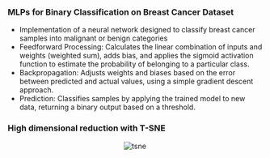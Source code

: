 ### MLPs for Binary Classification on Breast Cancer Dataset

- Implementation of a neural network designed to classify breast cancer samples into malignant or benign categories
- Feedforward Processing: Calculates the linear combination of inputs and weights (weighted sum), adds bias, and applies the sigmoid activation function to estimate the probability of belonging to a particular class.
- Backpropagation: Adjusts weights and biases based on the error between predicted and actual values, using a simple gradient descent approach.
- Prediction: Classifies samples by applying the trained model to new data, returning a binary output based on a threshold.

### High dimensional reduction with T-SNE
<div align=center>
  <image src="tsne.png" alt="tsne">
</div>
